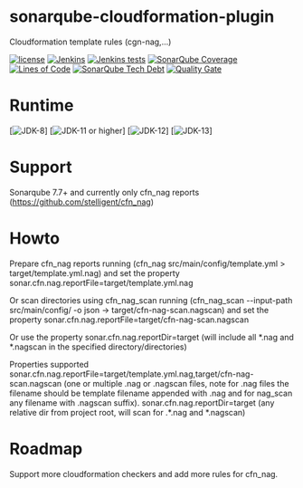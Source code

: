 # sonarqube-cloudformation-plugin
Cloudformation template rules (cgn-nag,...)

[![license](https://img.shields.io/github/license/Hack23/sonarqube-cloudformation-plugin.svg)](https://github.com/Hack23/sonarqube-cloudformation-plugin/raw/master/LICENSE.txt)
[![Jenkins](https://img.shields.io/jenkins/s/https/www.hack23.com/jenkins/view/Tools/job/sonarqube-cloudformation-plugin.svg)](https://www.hack23.com/jenkins/view/Tools/job/sonarqube-cloudformation-plugin/)
[![Jenkins tests](https://img.shields.io/jenkins/t/https/www.hack23.com/jenkins/view/Tools/job/sonarqube-cloudformation-plugin.svg)](https://www.hack23.com/jenkins/view/Tools/job/sonarqube-cloudformation-plugin/lastCompletedBuild/testReport/)
[![SonarQube Coverage](https://www.hack23.com/sonar/api/badges/measure?key=com.hack23.sonar%3Asonar-cloudformation-plugin&metric=coverage)](https://www.hack23.com/sonar/component_measures/domain/Coverage?id=com.hack23.sonar%3Asonar-cloudformation-plugin)
[![Lines of Code](https://www.hack23.com/sonar/api/project_badges/measure?project=com.hack23.sonar%3Asonar-cloudformation-plugin&metric=ncloc)](https://www.hack23.com/sonar/dashboard?id=com.hack23.sonar%3Asonar-cloudformation-plugin)
[![SonarQube Tech Debt](https://www.hack23.com/sonar/api/badges/measure?key=com.hack23.sonar%3Asonar-cloudformation-plugin&metric=sqale_debt_ratio)](https://www.hack23.com/sonar/component_measures?id=com.hack23.sonar%3Asonar-cloudformation-plugin)
[![Quality Gate](https://www.hack23.com/sonar/api/project_badges/measure?project=com.hack23.sonar%3Asonar-cloudformation-plugin&metric=alert_status)](https://www.hack23.com/sonar/dashboard?id=com.hack23.sonar%3Asonar-cloudformation-plugin)


# Runtime

[![JDK-8](https://img.shields.io/badge/jdk-8-green.svg)]
[![JDK-11 or higher](https://img.shields.io/badge/jdk-11-orange.svg)]
[![JDK-12](https://img.shields.io/badge/jdk-12-orange.svg)]
[![JDK-13](https://img.shields.io/badge/jdk-13-orange.svg)]


# Support

Sonarqube 7.7+ and currently only cfn_nag reports (https://github.com/stelligent/cfn_nag)

# Howto

Prepare cfn_nag reports running (cfn_nag src/main/config/template.yml > target/template.yml.nag)
and set the property sonar.cfn.nag.reportFile=target/template.yml.nag

Or scan directories using cfn_nag_scan running (cfn_nag_scan  --input-path src/main/config/ -o json -> target/cfn-nag-scan.nagscan) and set the property sonar.cfn.nag.reportFile=target/cfn-nag-scan.nagscan 

Or use the property sonar.cfn.nag.reportDir=target (will include all *.nag and *.nagscan in the specified directory/directories)

Properties supported 
sonar.cfn.nag.reportFile=target/template.yml.nag,target/cfn-nag-scan.nagscan (one or multiple .nag or .nagscan files, note for .nag files the filename should be template filename appended with .nag and for nag_scan any filename with .nagscan suffix).
sonar.cfn.nag.reportDir=target (any relative dir from project root, will scan for .*.nag and *.nagscan)

# Roadmap

Support more cloudformation checkers and add more rules for cfn_nag.  